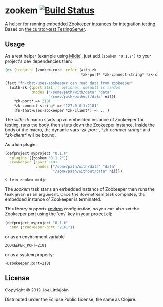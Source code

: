 # zookem [![Build Status](https://travis-ci.org/joelittlejohn/zookem.png)](https://travis-ci.org/joelittlejohn/zookem)

A helper for running embedded Zookeeper instances for integration testing. Based on [the curator-test TestingServer](http://curator.incubator.apache.org/curator-test/).

## Usage

As a test helper (example using [Midje](https://github.com/marick/Midje)), just add `[zookem "0.1.2"]` to your project's dev dependencies then:

```clj
(ns (:require [zookem.core :refer [with-zk
                                   *zk-port* *zk-connect-string* *zk-client*]))

(fact "fn-that-uses-zookeeper can read data from zookeeper"
  (with-zk {:port 2181 ;; optional, default is random
            :nodes {"/some/path/with/data" "data"
                    "/some/path/without/data" nil}}
    *zk-port* => 2181
    *zk-connect-string* => "127.0.0.1:2181"
    (fn-that-uses-zookeeper *zk-client*) => ...)
```

The _with-zk_ macro starts up an embedded instance of Zookeeper for testing, runs the body, then shuts down the Zookeeper instance. Inside the body of the macro, the dynamic vars _\*zk-port\*_, _\*zk-connect-string\*_ and _\*zk-client\*_ will be bound.

As a lein plugin:

```clj
(defproject myproject "0.1.0"
  :plugins [[zookem "0.1.2"]]
  :zookeeper {:port 2181
              :nodes {"/some/path/with/data" "data"
                      "/some/path/without/data" nil}})
```

    $ lein zookem midje

The _zookem_ task starts an embedded instance of Zookeeper then runs the task given as an argument. Once the downstream task completes, the embedded instance of Zookeeper is terminated.

This library supports [environ](https://github.com/weavejester/environ) configuration, so you can also set the Zookeeper port using the 'env' key in your project.clj:

```clj
(defproject myproject "0.1.0"
  :env {:zookeeper-port "2181"})
```

or as an environment variable:

```
ZOOKEEPER_PORT=2181
```

or as a system property:

```
-Dzookeeper.port=2181
```

## License

Copyright © 2013 Joe Littlejohn

Distributed under the Eclipse Public License, the same as Clojure.
